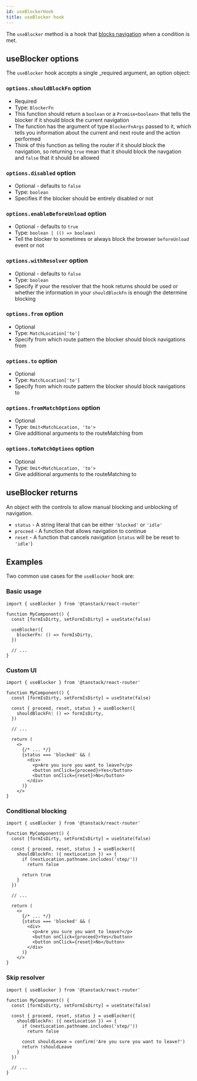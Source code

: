 ```yaml
---
id: useBlockerHook
title: useBlocker hook
---
```


The `useBlocker` method is a hook that [blocks navigation](../../guide/navigation-blocking.md) when a condition is met.

## useBlocker options

The `useBlocker` hook accepts a single _required argument, an option object:

### `options.shouldBlockFn` option

- Required
- Type: `BlockerFn`
- This function should return a `boolean` or a `Promise<boolean>` that tells the blocker if it should block the current navigation
- The function has the argument of type `BlockerFnArgs` passed to it, which tells you information about the current and next route and the action performed
- Think of this function as telling the router if it should block the navigation, so returning `true` mean that it should block the navgation and `false` that it should be allowed

### `options.disabled` option

- Optional - defaults to `false`
- Type: `boolean`
- Specifies if the blocker should be entirely disabled or not

### `options.enableBeforeUnload` option

- Optional - defaults to `true`
- Type: `boolean | (() => boolean)`
- Tell the blocker to sometimes or always block the browser `beforeUnload` event or not

### `options.withResolver` option

- Optional - defaults to `false`
- Type: `boolean`
- Specify if your the resolver that the hook returns should be used or whether the information in your `shouldBlockFn` is enough the determine blocking

### `options.from` option

- Optional
- Type: `MatchLocation['to']`
- Specify from which route pattern the blocker should block navigations from

### `options.to` option

- Optional
- Type: `MatchLocation['to']`
- Specify from which route pattern the blocker should block navigations to

### `options.fromMatchOptions` option

- Optional
- Type: `Omit<MatchLocation, 'to'>`
- Give additional arguments to the routeMatching from

### `options.toMatchOptions` option

- Optional
- Type: `Omit<MatchLocation, 'to'>`
- Give additional arguments to the routeMatching to


## useBlocker returns

An object with the controls to allow manual blocking and unblocking of navigation.

- `status` - A string literal that can be either `'blocked'` or `'idle'`
- `proceed` - A function that allows navigation to continue
- `reset` - A function that cancels navigation (`status` will be be reset to `'idle'`)

## Examples

Two common use cases for the `useBlocker` hook are:

### Basic usage

```tsx
import { useBlocker } from '@tanstack/react-router'

function MyComponent() {
  const [formIsDirty, setFormIsDirty] = useState(false)

  useBlocker({
    blockerFn: () => formIsDirty,
  })

  // ...
}
```

### Custom UI

```tsx
import { useBlocker } from '@tanstack/react-router'

function MyComponent() {
  const [formIsDirty, setFormIsDirty] = useState(false)

  const { proceed, reset, status } = useBlocker({
    shouldBlockFn: () => formIsDirty,
  })

  // ...

  return (
    <>
      {/* ... */}
      {status === 'blocked' && (
        <div>
          <p>Are you sure you want to leave?</p>
          <button onClick={proceed}>Yes</button>
          <button onClick={reset}>No</button>
        </div>
      )}
    </>
}
```

### Conditional blocking

```tsx
import { useBlocker } from '@tanstack/react-router'

function MyComponent() {
  const [formIsDirty, setFormIsDirty] = useState(false)

  const { proceed, reset, status } = useBlocker({
    shouldBlockFn: ({ nextLocation }) => {
      if (nextLocation.pathname.includes('step/')) 
        return false
      
      return true
    }
  })

  // ...

  return (
    <>
      {/* ... */}
      {status === 'blocked' && (
        <div>
          <p>Are you sure you want to leave?</p>
          <button onClick={proceed}>Yes</button>
          <button onClick={reset}>No</button>
        </div>
      )}
    </>
}
```

### Skip resolver

```tsx
import { useBlocker } from '@tanstack/react-router'

function MyComponent() {
  const [formIsDirty, setFormIsDirty] = useState(false)

  const { proceed, reset, status } = useBlocker({
    shouldBlockFn: ({ nextLocation }) => {
      if (nextLocation.pathname.includes('step/')) 
        return false
      
      const shouldLeave = confirm('Are you sure you want to leave?')
      return !shouldLeave
    }
  })

  // ...
}
```
